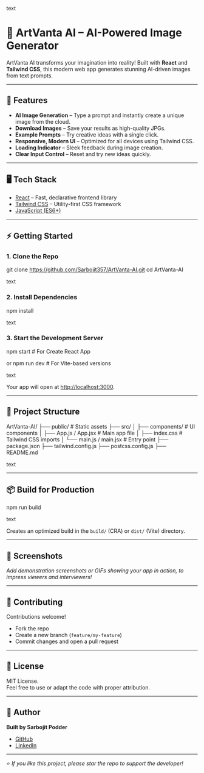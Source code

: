 text
# 🎨 ArtVanta AI – AI-Powered Image Generator

ArtVanta AI transforms your imagination into reality! Built with **React** and **Tailwind CSS**, this modern web app generates stunning AI-driven images from text prompts.

---

## 🚀 Features

- **AI Image Generation** – Type a prompt and instantly create a unique image from the cloud.
- **Download Images** – Save your results as high-quality JPGs.
- **Example Prompts** – Try creative ideas with a single click.
- **Responsive, Modern UI** – Optimized for all devices using Tailwind CSS.
- **Loading Indicator** – Sleek feedback during image creation.
- **Clear Input Control** – Reset and try new ideas quickly.

---

## 🖥️ Tech Stack

- [React](https://react.dev/) – Fast, declarative frontend library
- [Tailwind CSS](https://tailwindcss.com/) – Utility-first CSS framework
- [JavaScript (ES6+)](https://developer.mozilla.org/en-US/docs/Web/JavaScript)

---

## ⚡ Getting Started

### 1. **Clone the Repo**

git clone https://github.com/Sarbojit357/ArtVanta-AI.git
cd ArtVanta-AI

text

### 2. **Install Dependencies**

npm install

text

### 3. **Start the Development Server**

npm start # For Create React App

or
npm run dev # For Vite-based versions

text

Your app will open at [http://localhost:3000](http://localhost:3000).

---

## 📁 Project Structure

ArtVanta-AI/
├── public/ # Static assets
├── src/
│ ├── components/ # UI components
│ ├── App.js / App.jsx # Main app file
│ ├── index.css # Tailwind CSS imports
│ └── main.js / main.jsx # Entry point
├── package.json
├── tailwind.config.js
├── postcss.config.js
├── README.md

text

---

## 📦 Build for Production

npm run build

text

Creates an optimized build in the `build/` (CRA) or `dist/` (Vite) directory.

---

## 📸 Screenshots

_Add demonstration screenshots or GIFs showing your app in action, to impress viewers and interviewers!_

---

## 🤝 Contributing

Contributions welcome!  
- Fork the repo  
- Create a new branch (`feature/my-feature`)  
- Commit changes and open a pull request

---

## 📜 License

MIT License.  
Feel free to use or adapt the code with proper attribution.

---

## 👤 Author

**Built by Sarbojit Podder**  
- [GitHub](https://github.com/Sarbojit357)
- [LinkedIn](https://www.linkedin.com/)

---

⭐️ _If you like this project, please star the repo to support the developer!_